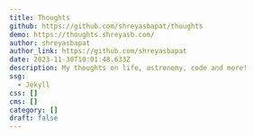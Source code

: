 ```yaml
---
title: Thoughts
github: https://github.com/shreyasbapat/thoughts
demo: https://thoughts.shreyasb.com/
author: shreyasbapat
author_link: https://github.com/shreyasbapat
date: 2023-11-30T10:01:48.633Z
description: My thoughts on life, astronomy, code and more!
ssg:
  - Jekyll
css: []
cms: []
category: []
draft: false
---
```

